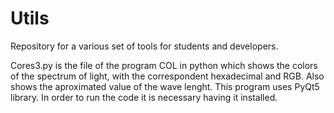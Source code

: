 # Utils
Repository for a various set of tools for students and developers.

Cores3.py is the file of the program COL in python which shows the colors of the spectrum of light, with the correspondent hexadecimal and RGB. 
Also shows the aproximated value of the wave lenght.
This program uses PyQt5 library. In order to run the code it is necessary having it installed.
